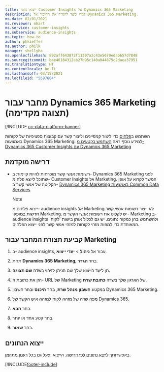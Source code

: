 ```yaml
---
title: ייצוא נתוני Customer Insights אל Dynamics 365 Marketing
description: למדו כיצד להגדיר את החיבור אל Dynamics 365 Marketing.
ms.date: 02/01/2021
ms.reviewer: mhart
ms.service: customer-insights
ms.subservice: audience-insights
ms.topic: how-to
author: phkieffer
ms.author: philk
manager: shellyha
ms.openlocfilehash: 892aff643872f11307a2c43e5670edab657d7848
ms.sourcegitcommit: bae40184312ab27b95c140a044875c2daea37951
ms.translationtype: HT
ms.contentlocale: he-IL
ms.lasthandoff: 03/15/2021
ms.locfileid: "5597604"
---
```

# <a name="connector-for-dynamics-365-marketing-preview"></a>מחבר עבור Dynamics 365 Marketing (תצוגה מקדימה)

[!INCLUDE [cc-data-platform-banner](../includes/cc-data-platform-banner.md)]

השתמש ב[פלחים](segments.md) כדי ליצור קמפיינים וליצור קשר עם קבוצות ספציפיות של לקוחות באמצעות Dynamics 365 Marketing. למידע נוסף ראה [השתמש בקטעים מ- Dynamics 365 Customer Insights עם Dynamics 365 Marketing](/dynamics365/marketing/customer-insights-segments)

## <a name="prerequisite"></a>דרישה מוקדמת

- רשומות אנשי קשר מוכרחות להיות קיימות ב- Dynamics 365 Marketing לפני שתוכל לייצא פלח מ- Customer Insights אל Marketing. המשך לקרוא על אופן הקליטה של אנשי קשר ב- [Dynamics 365 Marketing באמצעות Common Data Services](connect-power-query.md).

  > [!NOTE]
  > ייצוא פלחים מ- audience insights אל Marketing לא ייצור רשומות אנשי קשר חדשות במופעי Marketing. יש לקלוט את רשומות אנשי הקשר מ- Marketing ב- audience insights ולהשתמש בהן כמקור נתונים. יש גם לכלול אותן בישות 'לקוח' המאוחדת כדי למפות מזהי לקוחות למזהי אנשי קשר לפני ייצוא הפלחים.

## <a name="configure-the-connector-for-marketing"></a>קביעת תצורת המחבר עבור Marketing

1. ב- audience insights, עבור אל **ניהול** > **יעדי ייצוא**.

1. תחת **Dynamics 365 Marketing**, בחר **הגדר**.

1. תן ליעד הייצוא שלך שם הניתן לזיהוי בשדה **שם תצוגה**.

1. הזן את כתובת ה- URL של Marketing של הארגון שלך בשדה **כתובת שרת**.

1. במקטע **חשבון מנהל שרת**, בחר **היכנס** ובחר חשבון Dynamics 365 Marketing.

1. מפה שדה של מזהה לקוח למזהה איש הקשר של Dynamics 365.

1. בחר **הבא**.

1. בחר קטע אחד או יותר.

1. בחר **שמור**.

## <a name="export-the-data"></a>ייצוא הנתונים

באפשרותך [לייצא נתונים לפי דרישה](export-destinations.md). הייצוא יפעל גם בכל [רענון מתוזמן](system.md#schedule-tab).


[!INCLUDE[footer-include](../includes/footer-banner.md)]